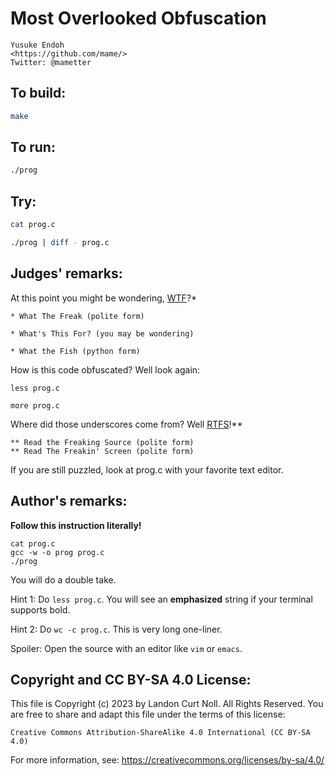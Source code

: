 # Most Overlooked Obfuscation

    Yusuke Endoh  
    <https://github.com/mame/>  
    Twitter: @mametter  

## To build:

```sh
make
```

## To run:

```sh
./prog
```

## Try:

```sh
cat prog.c

./prog | diff - prog.c
```

## Judges' remarks:

At this point you might be wondering, [WTF](http://acronyms.thefreedictionary.com/WTF)?\*

    * What The Freak (polite form)

    * What's This For? (you may be wondering)

    * What the Fish (python form)

How is this code obfuscated?  Well look again:

    less prog.c

    more prog.c

Where did those underscores come from?  Well [RTFS](http://acronyms.thefreedictionary.com/RTFS)!\*\*

    ** Read the Freaking Source (polite form)
    ** Read The Freakin' Screen (polite form)

If you are still puzzled, look at prog.c with your favorite text editor.

## Author's remarks:

**Follow this instruction literally!**

    cat prog.c
    gcc -w -o prog prog.c
    ./prog

You will do a double take.

Hint 1: Do `less prog.c`.  You will see an **emphasized** string if your
terminal supports bold.

Hint 2: Do `wc -c prog.c`.  This is very long one-liner.

Spoiler: Open the source with an editor like `vim` or `emacs`.

## Copyright and CC BY-SA 4.0 License:

This file is Copyright (c) 2023 by Landon Curt Noll.  All Rights Reserved.
You are free to share and adapt this file under the terms of this license:

    Creative Commons Attribution-ShareAlike 4.0 International (CC BY-SA 4.0)

For more information, see: https://creativecommons.org/licenses/by-sa/4.0/
